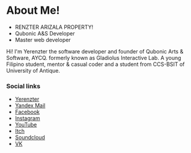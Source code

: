 # About Me!

- RENZTER ARIZALA PROPERTY!
- Qubonic A&S Developer
- Master web developer

Hi! I'm Yerenzter the software developer and founder of Qubonic Arts & Software, AYCQ. formerly known as Gladiolus Interactive Lab. A young Filipino student, mentor & casual coder and a student from CCS-BSIT of University of Antique.

### Social links

- [Yerenzter](https://yerenzter.github.io)
- [Yandex Mail](mailto:yerenzter@yandex.com)
- [Facebook](https://facebook.com/yerenzter)
- [Instagram](https://instagram.com/yer2003.umi10)
- [YouTube](https://youtube.com/channel/UCZPtBbdCU-mha5BMWZrdK9A)
- [Itch](https://yer2003.itch.io)
- [Soundcloud](https://soundcloud.com/yer2003)
- [VK](https://vk.com/yerenzter)
